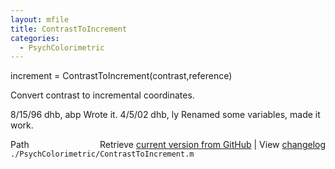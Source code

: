 ```yaml
---
layout: mfile
title: ContrastToIncrement
categories:
  - PsychColorimetric
---
```


increment = ContrastToIncrement\(contrast,reference\)

Convert contrast to incremental coordinates.

8/15/96  dhb, abp  Wrote it.
4/5/02   dhb, ly   Renamed some variables, made it work.


<div class="code_header" style="text-align:right;">
  <span style="float:left;">Path&nbsp;&nbsp;</span> <span class="counter">Retrieve <a href=
  "https://raw.github.com/Psychtoolbox-3/Psychtoolbox-3/beta/./PsychColorimetric/ContrastToIncrement.m">current version from GitHub</a> | View <a href=
  "https://github.com/Psychtoolbox-3/Psychtoolbox-3/commits/beta/./PsychColorimetric/ContrastToIncrement.m">changelog</a></span>
</div>
<div class="code">
  <code>./PsychColorimetric/ContrastToIncrement.m</code>
</div>
